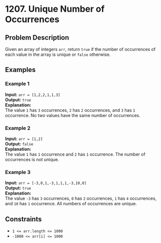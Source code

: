 # 1207. Unique Number of Occurrences

## Problem Description

Given an array of integers `arr`, return `true` if the number of occurrences of each value in the array is unique or `false` otherwise.

## Examples

### Example 1

**Input:** `arr = [1,2,2,1,1,3]`  
**Output:** `true`  
**Explanation:**  
The value `1` has `3` occurrences, `2` has `2` occurrences, and `3` has `1` occurrence. No two values have the same number of occurrences.

### Example 2

**Input:** `arr = [1,2]`  
**Output:** `false`  
**Explanation:**  
The value `1` has `1` occurrence and `2` has `1` occurrence. The number of occurrences is not unique.

### Example 3

**Input:** `arr = [-3,0,1,-3,1,1,1,-3,10,0]`  
**Output:** `true`  
**Explanation:**  
The value `-3` has `3` occurrences, `0` has `2` occurrences, `1` has `4` occurrences, and `10` has `1` occurrence. All numbers of occurrences are unique.

## Constraints

- `1 <= arr.length <= 1000`
- `-1000 <= arr[i] <= 1000`
